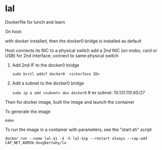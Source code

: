 # lal
Dockerfile for lunch and learn


On host:

with docker installed, then the docker0 bridge is installed as default

Host connects its NIC to a physical switch
add a 2nd NIC (on mobo, card or USB) for 2nd interface, connect to same physical switch

1) Add 2nd IF to the docker0 bridge

     `sudo brctl addif docker0  <interface ID>`
  
2) Add a subnet to the docker0 bridge

     `sudo ip a add <subnet> dev docker0`    #  ex subnet:  10.131.110.65/27
  
Then for docker image, built the image and launch the container
  
  
To generate the image 

`make` 

To run the image in a container with parameters, see the "start.sh" script

`docker run --name lal-$i -d -h lal-$ip --restart always --cap-add CAP_NET_ADMIN dougbertwhy/la`

